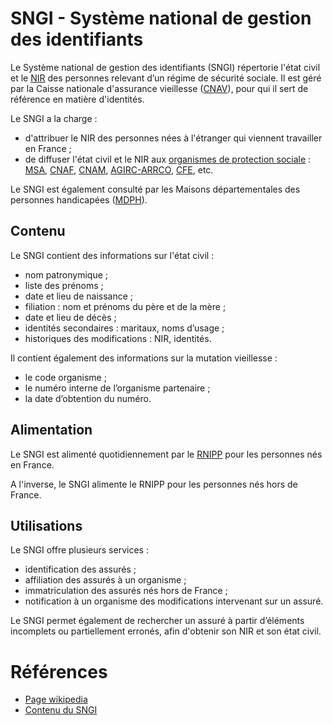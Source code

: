# SNGI - Système national de gestion des identifiants
<!-- SPDX-License-Identifier: MPL-2.0 -->

Le Système national de gestion des identifiants (SNGI) répertorie l'état civil et le [NIR](NIR.md) des personnes relevant d’un régime de sécurité sociale. 
Il est géré par la Caisse nationale d'assurance vieillesse ([CNAV](Cnav.md)), pour qui il sert de référence en matière d'identités.

Le SNGI a la charge :
- d'attribuer le NIR des personnes nées à l'étranger qui viennent travailler en France ;
- de diffuser l'état civil et le NIR aux [organismes de protection sociale](OPS.md) : [MSA](MSA.md), [CNAF](Cnaf.md), [CNAM](Cnam.md), [AGIRC-ARRCO](retraite_complementaire_salaries.md), [CFE](CFE.md), etc. 

Le SNGI est également consulté par les Maisons départementales des personnes handicapées ([MDPH](MDPH.md)). 

## Contenu

Le SNGI contient des informations sur l'état civil :
- nom patronymique ;
- liste des prénoms ;
- date et lieu de naissance ;
- filiation : nom et prénoms du père et de la mère ;
- date et lieu de décès ;
- identités secondaires : maritaux, noms d’usage ;
- historiques des modifications : NIR, identités.

Il contient également des informations sur la mutation vieillesse : 
- le code organisme ;
- le numéro interne de l’organisme partenaire ;
- la date d’obtention du numéro.

## Alimentation 

Le SNGI est alimenté quotidiennement par le [RNIPP](RNIPP.md) pour les personnes nés en France.

A l'inverse, le SNGI alimente le RNIPP pour les personnes nés hors de France.

## Utilisations

Le SNGI offre plusieurs services :
- identification des assurés ;
- affiliation des assurés à un organisme ;
- immatriculation des assurés nés hors de France ;
- notification à un organisme des modifications intervenant sur un assuré.

Le SNGI permet également de rechercher un assuré à partir d’éléments incomplets ou partiellement erronés, afin d'obtenir son NIR et son état civil.

# Références

- [Page wikipedia](https://fr.wikipedia.org/wiki/Syst%C3%A8me_national_de_gestion_des_identifiants) 
- [Contenu du SNGI](http://www.identito-vigilance.org/JNIV2009/Presentations_files/JNIV2009-cnf2.pdf#page=10)
